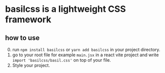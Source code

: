 # basilcss is a lightweight CSS framework

## how to use

0) run `npm install basilcss` or `yarn add basilcss` in your project directory.
1) go to your root file for example `main.jsx` in a react vite project and write `import 'basilcss/basil.css'` on top of your file.
2) Style your project.


